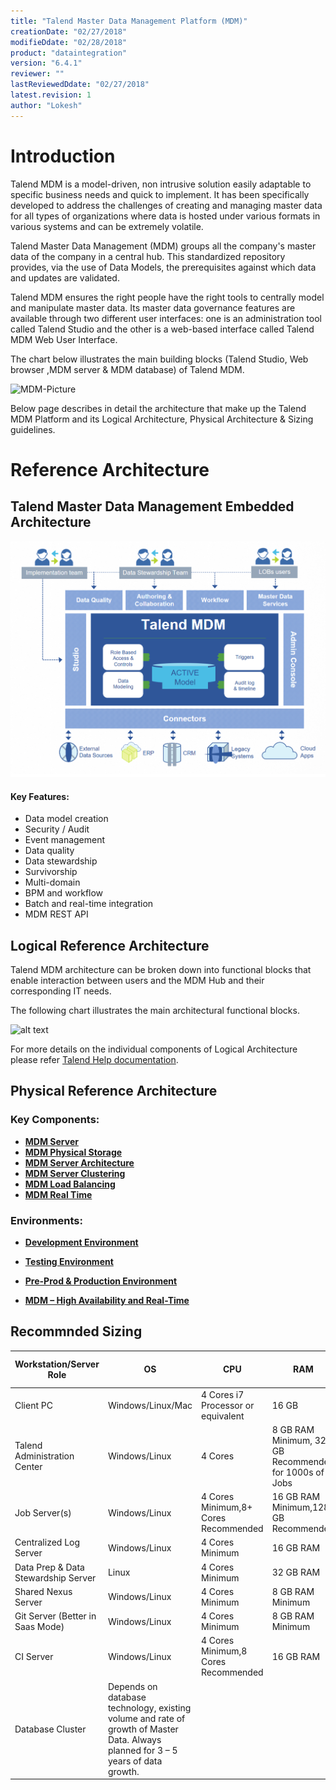 ```yaml
---
title: "Talend Master Data Management Platform (MDM)"
creationDate: "02/27/2018"
modifieDdate: "02/28/2018"
product: "dataintegration"
version: "6.4.1"
reviewer: ""
lastReviewedDdate: "02/27/2018"
latest.revision: 1
author: "Lokesh"
---
```


# Introduction
Talend MDM is a model-driven, non intrusive solution easily adaptable to specific business needs and quick to implement. It has been specifically developed to address the challenges of creating and managing master data for all types of organizations where data is hosted under various formats in various systems and can be extremely volatile.

Talend Master Data Management (MDM) groups all the company's master data of the company in a central hub. This standardized repository provides, via the use of Data Models, the prerequisites against which data and updates are validated.

Talend MDM ensures the right people have the right tools to centrally model and manipulate master data. Its master data governance features are available through two different user interfaces: one is an administration tool called Talend Studio and the other is a web-based interface called Talend MDM Web User Interface.

The chart below illustrates the main building blocks (Talend Studio, Web browser ,MDM server & MDM database) of Talend MDM.

![[MDM-Picture]][MDM-Picture]

Below page describes in detail the architecture that make up the Talend MDM Platform and its Logical Architecture, Physical Architecture & Sizing guidelines. 

# Reference Architecture

## Talend Master Data Management Embedded Architecture
![0][0]

#### Key Features:
- Data model creation
- Security / Audit
- Event management
- Data quality
- Data stewardship
- Survivorship
- Multi-domain
- BPM and workflow
- Batch and real-time integration
- MDM REST API


## Logical Reference Architecture

Talend MDM architecture can be broken down into functional blocks that enable interaction between users and the MDM Hub and their corresponding IT needs.

The following chart illustrates the main architectural functional blocks.

![alt text][logical-architecture-picture]

For more details on the individual components of Logical Architecture please refer [Talend Help documentation][logical-architecture-details]. 

## Physical Reference Architecture

### Key Components:
- **[MDM Server][mdm-server]**
- **[MDM Physical Storage][mdm-physical-storage]**
- **[MDM Server Architecture][mdm-server-architecture]**
- **[MDM Server Clustering][mdm-server-clustering]**
- **[MDM Load Balancing][mdm-load-balancing]**
- **[MDM Real Time][mdm-real-time]**

### Environments:

- **[Development Environment][mdm-dev]**

- **[Testing Environment][mdm-test]**

- **[Pre-Prod & Production Environment][mdm-prod]**

- **[MDM – High Availability and Real-Time][mdm-ha]**


## Recommnded Sizing

Workstation/Server Role|OS|CPU|RAM|SSD Disk Size
--- | --- | --- | --- | ---
Client PC|Windows/Linux/Mac|4 Cores i7 Processor or equivalent|16 GB|500 GB
Talend Administration Center|Windows/Linux|4 Cores |8 GB RAM Minimum, 32 GB Recommended for 1000s of Jobs|300GB+ Minimum (for software & logs)
Job Server(s)|Windows/Linux|4 Cores Minimum,8+ Cores Recommended|16 GB RAM Minimum,128 GB Recommended|300+ GB
Centralized Log Server|Windows/Linux|4 Cores Minimum|16 GB RAM|300+ GB
Data Prep & Data Stewardship Server|Linux|4 Cores Minimum|32 GB RAM|300+ GB
Shared Nexus Server|Windows/Linux|4 Cores Minimum|8 GB RAM Minimum|300+ GB
Git Server (Better in Saas Mode)|Windows/Linux|4 Cores Minimum|8 GB RAM Minimum|50+ GB
CI Server|Windows/Linux|4 Cores Minimum,8 Cores Recommended|16 GB RAM|300+ GB
Database Cluster|Depends on database technology, existing volume and rate of growth of Master Data. Always planned for 3 – 5 years of data growth.

<!-- links -->

[logical-architecture-details]: https://help.talend.com/reader/fE51zt3EBkq3lp1Op6DPEw/1qM_P9xV~oTTZ4FkGdO5mw "Talend MDM functional architecture"
[logical-architecture-picture]: https://help.talend.com/api/fluidtopicsclient/resources/aX1oh5hGe4GF8YrYsBhkZw/content "Talend MDM functional architecture picture"

[MDM-Picture]: https://help.talend.com/api/fluidtopicsclient/resources/yOmWawmJThZgatqPm768IQ/content "Talend Enterprise MDM Picture"

[0]: ./../../../resources/images/mdm/MDM-Embedded-Arch.png "Talend Master Data Management Embedded Architecture"

[mdm-server]: ./mdm-server.md
[mdm-physical-storage]: ./mdm-physical-storage.md
[mdm-server-architecture]: ./mdm-server-architecture.md
[mdm-server-clustering]: ./mdm-server-clustering.md
[mdm-load-balancing]: ./mdm-load-balancing.md
[mdm-real-time]: ./mdm-real-time.md

[mdm-dev]: ./mdm-physical-reference-architecture-dev.md
[mdm-test]: ./mdm-physical-reference-architecture-test.md 
[mdm-prod]: ./mdm-physical-reference-architecture-prod.md 
[mdm-ha]: ./mdm-physical-reference-architecture-ha.md 

